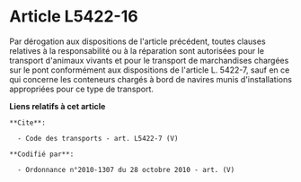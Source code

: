 # Article L5422-16

Par dérogation aux dispositions de l'article précédent, toutes clauses relatives à la responsabilité ou à la réparation sont
autorisées pour le transport d'animaux vivants et pour le transport de marchandises chargées sur le pont conformément aux
dispositions de l'article L. 5422-7, sauf en ce qui concerne les conteneurs chargés à bord de navires munis d'installations
appropriées pour ce type de transport.

**Liens relatifs à cet article**

	**Cite**:

	  - Code des transports - art. L5422-7 (V)

	**Codifié par**:

	  - Ordonnance n°2010-1307 du 28 octobre 2010 - art. (V)
